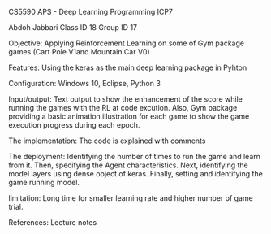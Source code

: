 
CS5590 APS - Deep Learning Programming
ICP7

Abdoh Jabbari 
Class ID 18
Group ID 17
   
Objective: 
Applying Reinforcement Learning on some of Gym package games (Cart Pole V1and Mountain Car V0)

Features: 
Using the keras as the main deep learning package in Pyhton

Configuration: 
Windows 10, Eclipse, Python 3

Input/output:
Text output to show the enhancement of the score while running the games with the RL at code excution. Also, Gym package providing a basic animation illustration for each game to show the game execution progress during each epoch.

The implementation:
The code is explained with comments

The deployment:
Identifying the number of times to run the game and learn from it. Then, specifying the Agent characteristics.
Next, identifying the model layers using dense object of keras. Finally, setting and identifying the game running model.

limitation:
Long time for smaller learning rate and higher number of game trial.

References: 
Lecture notes
